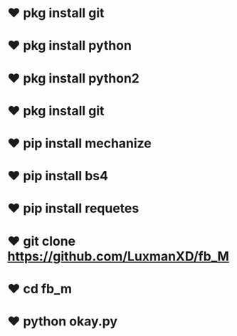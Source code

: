 # ♥️ pkg install git

# ♥️ pkg install python

# ♥️ pkg install python2

# ♥️ pkg install git

# ♥️ pip install mechanize

# ♥️ pip install bs4

# ♥️ pip install requetes

# ♥️ git clone https://github.com/LuxmanXD/fb_M

# ♥️ cd fb_m

# ♥️ python okay.py
